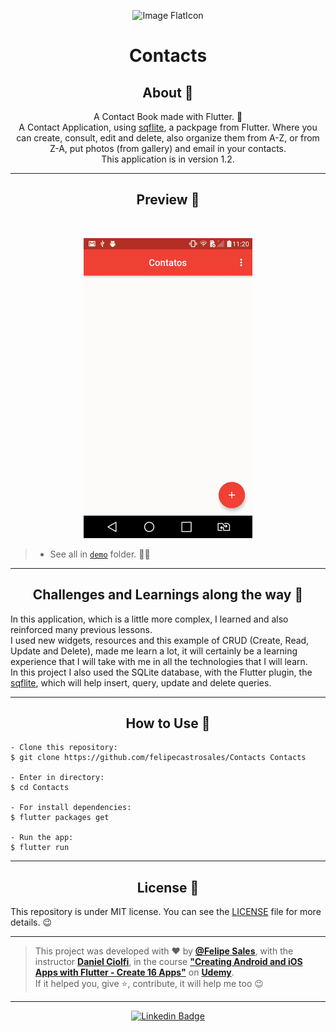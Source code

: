  <p align="center">
      <img src="https://image.flaticon.com/icons/png/512/88/88271.png" width="90px" alt="Image FlatIcon"/>
</p>

<h1 align="center">Contacts</h1>

<h2 align="center">About 📖</h2>
   
<p align="center">   
   A Contact Book made with Flutter. 💙<br>
   A Contact Application, using <a href="https://pub.dev/packages/sqflite">sqflite</a>, a packpage from Flutter. Where you can create, consult, edit and delete, also organize them from A-Z, or from Z-A, put photos (from gallery) and email in your contacts.<br>
   This application is in version 1.2.
</p>

---

<h2 align="center">Preview 📱</h2><br>

   <p align="center">
      <img src="assets/demos/contactsdemo1.gif">
   </p>
   
   > * See all in [`demo`](https://github.com/felipecastrosales/Contacts/tree/master/assets/demos) folder. 🧐📂

---

<h2 align="center">Challenges and Learnings along the way 🤯</h2>

   <p>
      In this application, which is a little more complex, I learned and also reinforced many previous lessons.<br>
      I used new widgets, resources and this example of CRUD (Create, Read, Update and Delete), made me learn a lot, it will certainly be a learning experience that I will take with me in all the technologies that I will learn. <br>
      In this project I also used the SQLite database, with the Flutter plugin, the <a href="https://flutter.dev/docs/cookbook/persistence/sqlite"> sqflite</a>, which will help insert, query, update and delete queries.
   </p>

---

<h2 align="center">How to Use 🤔</h2>

   ```   
   - Clone this repository:
   $ git clone https://github.com/felipecastrosales/Contacts Contacts

   - Enter in directory:
   $ cd Contacts

   - For install dependencies:
   $ flutter packages get

   - Run the app: 
   $ flutter run
   ```

---

<h2 align="center">License 📝</h2>

   This repository is under MIT license. You can see the [LICENSE](https://github.com/felipecastrosales/Contacts/blob/master/LICENSE) file for more details. 😉

   ---

   >This project was developed with ❤️ by **[@Felipe Sales](https://www.linkedin.com/in/felipecastrosales/)**, with the instructor **[Daniel Ciolfi](https://linkedin.com/in/danielciolfi)**, in the course  **["Creating Android and iOS Apps with Flutter - Create 16 Apps"](https://www.udemy.com/course/curso-completo-flutter-app-android-ios)** on **[Udemy](https://www.udemy.com/)**.<br>
   If it helped you, give ⭐, contribute, it will help me too 😉

---

   <div align="center">

   [![Linkedin Badge](https://img.shields.io/badge/-Felipe%20Sales-292929?style=flat-square&logo=Linkedin&logoColor=white&link=https://www.linkedin.com/in/felipecastrosales/)](https://www.linkedin.com/in/felipecastrosales/)

   </div>
